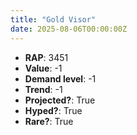 ```yaml
---
title: "Gold Visor"
date: 2025-08-06T00:00:00Z
---
```

- **RAP**: 3451
- **Value**: -1
- **Demand level**: -1
- **Trend**: -1
- **Projected?**: True
- **Hyped?**: True
- **Rare?**: True
